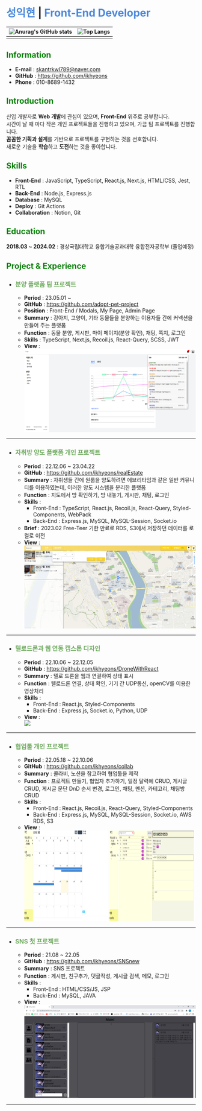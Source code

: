 # **<span style="color:#4B89DC">성익현</span> | <span style="color:#4B89DC">Front-End Developer**</span>

| ![Anurag's GitHub stats](https://github-readme-stats.vercel.app/api?username=ikhyeons&show_icons=true&theme=tokyonight) | ![Top Langs](https://github-readme-stats.vercel.app/api/top-langs/?username=ikhyeons&layout=compact&theme=tokyonight) |
| :---------------------------------------------------------------------------------------------------------------------: | :-------------------------------------------------------------------------------------------------------------------: |
|                                                                                                                         |                                                                                                                       |

## **<span style="color:#008000">Information**

- <b>E-mail</b> : skantrkwl789@naver.com
- <b>GitHub</b> : https://github.com/ikhyeons
- <b>Phone</b> : 010-8689-1432

## **<span style="color:#008000">Introduction**

신입 개발자로 <b>Web 개발</b>에 관심이 있으며, <b>Front-End</b> 위주로 공부합니다.<br/>
시간이 날 때 마다 작은 개인 프로젝트들을 진행하고 있으며, 가끔 팀 프로젝트를 진행합니다.<br/>
<b>꼼꼼한 기획과 설계</b>를 기반으로 프로젝트를 구현하는 것을 선호합니다.<br/>
새로운 기술을 <b>학습</b>하고 <b>도전</b>하는 것을 좋아합니다.<br/>

## **<span style="color:#008000">Skills**

- <b>Front-End</b> : JavaScript, TypeScript, React.js, Next.js, HTML/CSS, Jest, RTL
- <b>Back-End</b> : Node.js, Express.js
- <b>Database</b> : MySQL
- <b>Deploy</b> : Git Actions
- <b>Collaboration</b> : Notion, Git

## **<span style="color:#008000">Education**

<b>2018.03 ~ 2024.02</b> : 경상국립대학교 융합기술공과대학 융합전자공학부 (졸업예정)

## **<span style="color:#008000">Project & Experience**

- ### **<span style="color:#6eaa5e">분양 플랫폼 팀 프로젝트**

  - <b>Period</b> : 23.05.01 ~
  - <b>GitHub</b> : https://github.com/adopt-pet-project
  - <b>Position</b> : Front-End / Modals, My Page, Admin Page
  - <b>Summary</b> : 강아지, 고양이, 기타 동물들을 분양하는 이용자들 간에 커넥션을 만들어 주는 플랫폼
  - <b>Function</b> : 동물 분양, 게시판, 마이 페이지(분양 확인), 채팅, 쪽지, 로그인
  - <b>Skills</b> : TypeScript, Next.js, Recoil.js, React-Query, SCSS, JWT
  - <b>View</b> : ![adopt](./images/adopt.png)

---

- ### **<span style="color:#6eaa5e">자취방 양도 플랫폼 개인 프로젝트**

  - <b>Period</b> : 22.12.06 ~ 23.04.22
  - <b>GitHub</b> : https://github.com/ikhyeons/realEstate
  - <b>Summary</b> : 자취생들 간에 원룸을 양도하려면 에브리타임과 같은 일반 커뮤니티를 이용하였는데, 이러한 양도 시스템을 분리한 플랫폼
  - <b>Function</b> : 지도에서 방 확인하기, 방 내놓기, 게시판, 채팅, 로그인
  - <b>Skills</b> :
    - Front-End : TypeScript, React.js, Recoil.js, React-Query, Styled-Components, WebPack
    - Back-End : Express.js, MySQL, MySQL-Session, Socket.io
  - <b>Brief</b> : 2023.02 Free-Teer 기한 만료로 RDS, S3에서 저장하던 데이터를 로컬로 이전
  - <b>View</b> : ![realEstate](./images/realEstate.png)

---

- ### **<span style="color:#6eaa5e">텔로드론과 웹 연동 캡스톤 디자인**

  - <b>Period</b> : 22.10.06 ~ 22.12.05
  - <b>GitHub</b> : https://github.com/ikhyeons/DroneWithReact
  - <b>Summary</b> : 텔로 드론을 웹과 연결하여 상태 표시
  - <b>Function</b> : 텔로드론 연결, 상태 확인, 기기 간 UDP통신, openCV를 이용한 영상처리
  - <b>Skills</b> :
    - Front-End : React.js, Styled-Components
    - Back-End : Express.js, Socket.io, Python, UDP
  - <b>View</b> :<br/>
    <img src="./images/tello.gif" />

---

- ### **<span style="color:#6eaa5e">협업툴 개인 프로젝트**

  - <b>Period</b> : 22.05.18 ~ 22.10.06
  - <b>GitHub</b> : https://github.com/ikhyeons/collab
  - <b>Summary</b> : 콜라비, 노션을 참고하여 협업툴을 제작
  - <b>Function</b> : 프로젝트 만들기, 협업자 추가하기, 일정 달력에 CRUD, 게시글 CRUD, 게시글 문단 DnD 순서 변경, 로그인, 채팅, 멘션, 카테고리, 채팅방 CRUD
  - <b>Skills</b> :
    - Front-End : React.js, Recoil.js, React-Query, Styled-Components
    - Back-End : Express.js, MySQL, MySQL-Session, Socket.io, AWS RDS, S3
  - <b>View</b> :<br/>
    <img src="./images/collab1.png" width="49%" height="240">
    <img src="./images/collab2.png" width="49%" height="240">

---

- ### **<span style="color:#6eaa5e">SNS 첫 프로젝트**

  - <b>Period</b> : 21.08 ~ 22.05
  - <b>GitHub</b> : https://github.com/ikhyeons/SNSnew
  - <b>Summary</b> : SNS 프로젝트
  - <b>Function</b> : 게시판, 친구추가, 댓글작성, 게시글 검색, 메모, 로그인
  - <b>Skills</b> :
    - Front-End : HTML/CSS/JS, JSP
    - Back-End : MySQL, JAVA
  - <b>View</b> :<br/>
    <img src="./images/SNS.png" >

---
